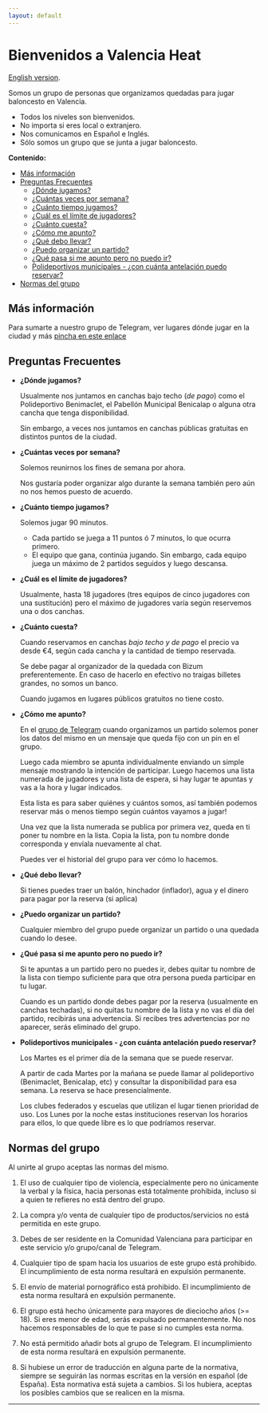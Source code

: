 ```yaml
---
layout: default
---
```


# Bienvenidos a Valencia Heat

[English version](./en.html).

Somos un grupo de personas que organizamos quedadas para jugar baloncesto en Valencia. 

- Todos los niveles son bienvenidos. 
- No importa si eres local o extranjero.
- Nos comunicamos en Español e Inglés.
- Sólo somos un grupo que se junta a jugar baloncesto.


**Contenido:**
- [Más información](#more-info)
- [Preguntas Frecuentes](#faqs)
  - [¿Dónde jugamos?](#where)
  - [¿Cuántas veces por semana?](#how-often)
  - [¿Cuánto tiempo jugamos?](#how-long)
  - [¿Cuál es el límite de jugadores?](#how-many)
  - [¿Cuánto cuesta?](#how-much)
  - [¿Cómo me apunto?](#how-to)
  - [¿Qué debo llevar?](#bring)
  - [¿Puedo organizar un partido?](#can-i)
  - [¿Qué pasa si me apunto pero no puedo ir?](#no-show)
  - [Polideportivos municipales - ¿con cuánta antelación puedo reservar?](#pol-mun-booking)
- [Normas del grupo](#rules)


<!-- headings -->
<a id="more-info"></a>
## Más información

Para sumarte a nuestro grupo de Telegram, ver lugares dónde jugar en la ciudad y más [pincha en este enlace](https://linktr.ee/valenciaheat)

<a id="faqs"></a>
## Preguntas Frecuentes

<a id="where"></a>
- **¿Dónde jugamos?**

  Usualmente nos juntamos en canchas bajo techo (_de pago_) como el Polideportivo Benimaclet, el Pabellón Municipal Benicalap o alguna otra cancha que tenga disponibilidad. 
  
  Sin embargo, a veces nos juntamos en canchas públicas gratuitas en distintos puntos de la ciudad.

<a id="how-often"></a>
- **¿Cuántas veces por semana?**
  
  Solemos reunirnos los fines de semana por ahora.

  Nos gustaría poder organizar algo durante la semana también pero aún no nos hemos puesto de acuerdo.

<a id="how-long"></a>
- **¿Cuánto tiempo jugamos?**
  
  Solemos jugar 90 minutos.

  - Cada partido se juega a 11 puntos ó 7 minutos, lo que ocurra primero.
  - El equipo que gana, continúa jugando. Sin embargo, cada equipo juega un máximo de 2 partidos seguidos y luego descansa.

<a id="how-many"></a>
- **¿Cuál es el límite de jugadores?**

  Usualmente, hasta 18 jugadores (tres equipos de cinco jugadores con una sustitución) pero el máximo de jugadores varía según reservemos una o dos canchas.
  

<a id="how-much"></a>
- **¿Cuánto cuesta?**

  Cuando reservamos en canchas _bajo techo y de pago_ el precio va desde €4, según cada cancha y la cantidad de tiempo reservada.
  
  Se debe pagar al organizador de la quedada con Bizum preferentemente. En caso de hacerlo en efectivo no traigas billetes grandes, no somos un banco.
  
  Cuando jugamos en lugares públicos gratuitos no tiene costo.

<a id="how-to"></a>
- **¿Cómo me apunto?**

  En el [grupo de Telegram](https://linktr.ee/valenciaheat) cuando organizamos un partido solemos poner los datos del mismo en un mensaje que queda fijo con un pin en el grupo.

  Luego cada miembro se apunta individualmente enviando un simple mensaje mostrando la intención de participar. Luego hacemos una lista numerada de jugadores y una lista de espera, si hay lugar te apuntas y vas a la hora y lugar indicados.

  Esta lista es para saber quiénes y cuántos somos, así también podemos reservar más o menos tiempo según cuántos vayamos a jugar!

  Una vez que la lista numerada se publica por primera vez, queda en ti poner tu nombre en la lista. Copia la lista, pon tu nombre donde corresponda y envíala nuevamente al chat.

  Puedes ver el historial del grupo para ver cómo lo hacemos.

<a id="bring"></a>
- **¿Qué debo llevar?**

  Si tienes puedes traer un balón, hinchador (inflador), agua y el dinero para pagar por la reserva (si aplica)

<a id="can-i"></a>
- **¿Puedo organizar un partido?**

  Cualquier miembro del grupo puede organizar un partido o una quedada cuando lo desee.

<a id="no-show"></a>
- **¿Qué pasa si me apunto pero no puedo ir?**

  Si te apuntas a un partido pero no puedes ir, debes quitar tu nombre de la lista con tiempo suficiente para que otra persona pueda participar en tu lugar.

  Cuando es un partido donde debes pagar por la reserva (usualmente en canchas techadas), si no quitas tu nombre de la lista y no vas el día del partido, recibirás una advertencia. Si recibes tres advertencias por no aparecer, serás eliminado del grupo.


<a id="pol-mun-booking"></a>
- **Polideportivos municipales - ¿con cuánta antelación puedo reservar?**

  Los Martes es el primer día de la semana que se puede reservar.

  A partir de cada Martes por la mañana se puede llamar al polideportivo (Benimaclet, Benicalap, etc) y consultar la disponibilidad para esa semana. La reserva se hace presencialmente.

  Los clubes federados y escuelas que utilizan el lugar tienen prioridad de uso. Los Lunes por la noche estas instituciones reservan los horarios para ellos, lo que quede libre es lo que podríamos reservar.

<a id="rules"></a>
## Normas del grupo

Al unirte al grupo aceptas las normas del mismo.

1. El uso de cualquier tipo de violencia, especialmente pero no únicamente la verbal y la física, hacia personas está totalmente prohibida, incluso si a quien te refieres no está dentro del grupo.

1. La compra y/o venta de cualquier tipo de productos/servicios no está permitida en este grupo.

1. Debes de ser residente en la Comunidad Valenciana para participar en este servicio y/o grupo/canal de Telegram.

1. Cualquier tipo de spam hacia los usuarios de este grupo está prohibido. El incumplimiento de esta norma resultará en expulsión permanente.

1. El envío de material pornográfico está prohibido. El incumplimiento de esta norma resultará en expulsión permanente.

1. El grupo está hecho únicamente para mayores de dieciocho años (>= 18). Si eres menor de edad, serás expulsado permanentemente. No nos hacemos responsables de lo que te pase si no cumples esta norma.

1. No está permitido añadir bots al grupo de Telegram. El incumplimiento de esta norma resultará en expulsión permanente.

1. Si hubiese un error de traducción en alguna parte de la normativa, siempre se seguirán las normas escritas en la versión en español (de España). Esta normativa está sujeta a cambios. Si los hubiera, aceptas los posibles cambios que se realicen en la misma.

* * *
